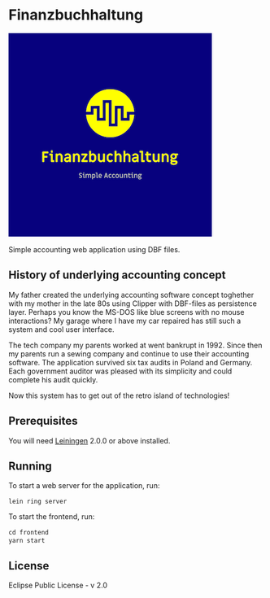# Finanzbuchhaltung

![logo](https://raw.githubusercontent.com/switajski/finanzbuchhaltung/master/logo-files/Original-400x400.png)

Simple accounting web application using DBF files.

## History of underlying accounting concept

My father created the underlying accounting software concept toghether with my mother in the late 80s using Clipper with DBF-files as persistence layer. Perhaps you know the MS-DOS like blue screens with no mouse interactions? My garage where I have my car repaired has still such a system and cool user interface. 

The tech company my parents worked at went bankrupt in 1992. Since then my parents run a sewing company and continue to use their accounting software. The application survived six tax audits in Poland and Germany. Each government auditor was pleased with its simplicity and could complete his audit quickly. 

Now this system has to get out of the retro island of technologies!

## Prerequisites

You will need [Leiningen][] 2.0.0 or above installed.

[leiningen]: https://github.com/technomancy/leiningen

## Running

To start a web server for the application, run:

    lein ring server
    
To start the frontend, run:

    cd frontend
    yarn start

## License

Eclipse Public License - v 2.0
